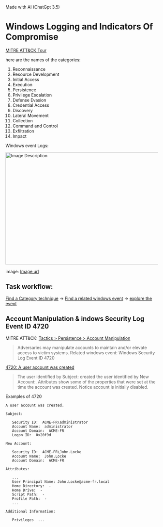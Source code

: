 Made with AI (ChatGpt 3.5)
# Windows Logging and Indicators Of Compromise

[MITRE ATT&CK Tour](https://attack.mitre.org)

here are the names of the categories:
1. Reconnaissance
2. Resource Development
3. Initial Access
4. Execution
5. Persistence
6. Privilege Escalation
7. Defense Evasion
8. Credential Access
9. Discovery
10. Lateral Movement
11. Collection
12. Command and Control
13. Exfiltration
14. Impact

Windows event Logs:

<img src="https://www.socinvestigation.com/wp-content/uploads/2021/11/f31ff3a9905b418680a4e722cc57b316-0001-1920x601.jpg" alt="Image Description" width="800" height="370">

image: [Image url](https://www.socinvestigation.com/wp-content/uploads/2021/11/f31ff3a9905b418680a4e722cc57b316-0001-1920x601.jpg)


## Task workflow:
[Find a Category technique](https://attack.mitre.org/) -> [Find a related windows event](https://www.socinvestigation.com/most-common-windows-event-ids-to-hunt-mind-map/) -> [explore the event](https://www.ultimatewindowssecurity.com/securitylog/encyclopedia/)


## Account Manipulation & indows Security Log Event ID 4720 
MITRE ATT&CK: [Tactics > Persistence > Account Manipulation](https://attack.mitre.org/techniques/T1098/)
> Adversaries may manipulate accounts to maintain and/or elevate access to victim systems.
Related windows event: Windows Security Log Event ID 4720
> 
[4720: A user account was created](https://www.ultimatewindowssecurity.com/securitylog/encyclopedia/event.aspx?eventid=4720)
> The user identified by Subject: created the user identified by New Account:.
> Attributes show some of the properties that were set at the time the account was created.
>  Notice account is initially disabled.

Examples of 4720
```
A user account was created.

Subject:

   Security ID:  ACME-FR\administrator
   Account Name:  administrator
   Account Domain:  ACME-FR
   Logon ID:  0x20f9d

New Account:

   Security ID:  ACME-FR\John.Locke
   Account Name:  John.Locke
   Account Domain:  ACME-FR

Attributes:

   ...
   User Principal Name: John.Locke@acme-fr.local
   Home Directory:  -
   Home Drive:  -
   Script Path:  -
   Profile Path:  -
   ...

Additional Information:

   Privileges  ...
```



